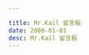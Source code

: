 ```yaml
---

title: Mr.Kail 留言板
date: 2000-01-01
desc: Mr.Kail 留言板
---
```


<style>.post-info{display:none;}</style>